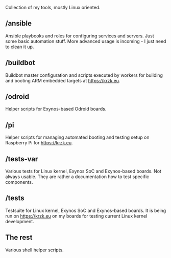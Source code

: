 Collection of my tools, mostly Linux oriented.

## /ansible

Ansible playbooks and roles for configuring services and servers.  Just some
basic automation stuff.  More advanced usage is incoming - I just need to
clean it up.

## /buildbot

Buildbot master configuration and scripts executed by workers for building
and booting ARM embedded targets at https://krzk.eu.

## /odroid

Helper scripts for Exynos-based Odroid boards.

## /pi

Helper scripts for managing automated booting and testing setup on Raspberry Pi
for https://krzk.eu.

## /tests-var

Various tests for Linux kernel, Exynos SoC and Exynos-based boards.
Not always usable. They are rather a documentation how to test specific
components.

## /tests

Testsuite for Linux kernel, Exynos SoC and Exynos-based boards.
It is being run on https://krzk.eu on my boards for testing current Linux
kernel development.

## The rest

Various shell helper scripts.
